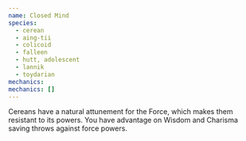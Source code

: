 ```yaml
---
name: Closed Mind
species:
  - cerean
  - aing-tii
  - colicoid
  - falleen
  - hutt, adolescent
  - lannik
  - toydarian
mechanics:
mechanics: []
---
```

Cereans have a natural attunement for the Force, which makes them resistant to its powers. You have advantage on Wisdom and Charisma saving throws against force powers.
